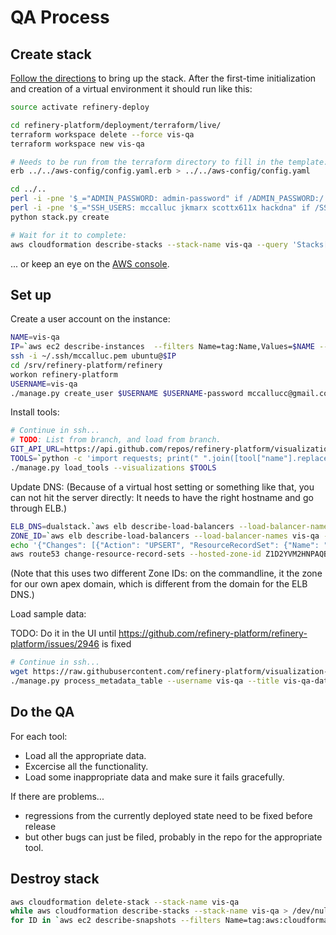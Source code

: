 # QA Process

## Create stack
[Follow the directions](https://github.com/refinery-platform/refinery-platform/wiki/AWS-deployment) to bring up the stack.
After the first-time initialization and creation of a virtual environment it should run like this:
```bash
source activate refinery-deploy

cd refinery-platform/deployment/terraform/live/
terraform workspace delete --force vis-qa
terraform workspace new vis-qa

# Needs to be run from the terraform directory to fill in the template:
erb ../../aws-config/config.yaml.erb > ../../aws-config/config.yaml

cd ../..
perl -i -pne '$_="ADMIN_PASSWORD: admin-password" if /ADMIN_PASSWORD:/' aws-config/config.yaml
perl -i -pne '$_="SSH_USERS: mccalluc jkmarx scottx611x hackdna" if /SSH_USERS:/' aws-config/config.yaml
python stack.py create

# Wait for it to complete:
aws cloudformation describe-stacks --stack-name vis-qa --query 'Stacks[*].[StackStatus]' --output text
```
... or keep an eye on the [AWS console](https://console.aws.amazon.com/cloudformation/home?region=us-east-1#/stacks?filter=active).

## Set up
Create a user account on the instance:
```bash
NAME=vis-qa
IP=`aws ec2 describe-instances  --filters Name=tag:Name,Values=$NAME --query 'Reservations[].Instances[].PublicIpAddress' --output=text`
ssh -i ~/.ssh/mccalluc.pem ubuntu@$IP
cd /srv/refinery-platform/refinery
workon refinery-platform
USERNAME=vis-qa
./manage.py create_user $USERNAME $USERNAME-password mccallucc@gmail.com first last hms True
```

Install tools:
```bash
# Continue in ssh...
# TODO: List from branch, and load from branch.
GIT_API_URL=https://api.github.com/repos/refinery-platform/visualization-tools/contents/tool-annotations
TOOLS=`python -c 'import requests; print(" ".join([tool["name"].replace(".json","") for tool in requests.get("'$GIT_API_URL'").json()]))'`
./manage.py load_tools --visualizations $TOOLS
```

Update DNS: (Because of a virtual host setting or something like that, you can not hit the server directly:
It needs to have the right hostname and go through ELB.)
```bash
ELB_DNS=dualstack.`aws elb describe-load-balancers --load-balancer-names vis-qa --query 'LoadBalancerDescriptions[*].DNSName' --output text`
ZONE_ID=`aws elb describe-load-balancers --load-balancer-names vis-qa --query 'LoadBalancerDescriptions[*].CanonicalHostedZoneNameID' --output text`
echo '{"Changes": [{"Action": "UPSERT", "ResourceRecordSet": {"Name": "vis-qa.cloud.refinery-platform.org", "Type": "A", "AliasTarget": {"HostedZoneId": "'$ZONE_ID'", "DNSName": "'$ELB_DNS'", "EvaluateTargetHealth": false}}}]}' > /tmp/dns.json
aws route53 change-resource-record-sets --hosted-zone-id Z1D2YVM2HNPAQB --change-batch /tmp/dns.json
```
(Note that this uses two different Zone IDs: on the commandline, it the zone for our own apex domain, which is different from the domain for the ELB DNS.)

Load sample data:

TODO: Do it in the UI until https://github.com/refinery-platform/refinery-platform/issues/2946 is fixed

```bash
# Continue in ssh...
wget https://raw.githubusercontent.com/refinery-platform/visualization-tools/master/vis-qa-data.csv
./manage.py process_metadata_table --username vis-qa --title vis-qa-data --file_name vis-qa-data.csv --source_column_index 1 --data_file_column 0 --delimiter comma
```

## Do the QA

For each tool:
- Load all the appropriate data.
- Excercise all the functionality.
- Load some inappropriate data and make sure it fails gracefully.

If there are problems...
- regressions from the currently deployed state need to be fixed before release
- but other bugs can just be filed, probably in the repo for the appropriate tool.

## Destroy stack

```bash
aws cloudformation delete-stack --stack-name vis-qa
while aws cloudformation describe-stacks --stack-name vis-qa > /dev/null; do echo 'still up'; sleep 10; done
for ID in `aws ec2 describe-snapshots --filters Name=tag:aws:cloudformation:stack-name,Values=vis-qa --query 'Snapshots[].[SnapshotId]' --output=text`; do aws ec2 delete-snapshot --snapshot-id $ID; done
```
